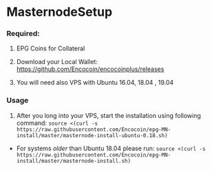 # MasternodeSetup

### Required:

1. EPG Coins for Collateral

2. Download your Local Wallet: https://github.com/Encocoin/encocoinplus/releases

3. You will need also VPS with Ubuntu 16.04, 18.04 , 19.04

### Usage

1. After you long into your VPS, start the installation using following command:
`source <(curl -s https://raw.githubusercontent.com/Encocoin/epg-MN-install/master/masternode-install-ubuntu-0.18.sh)`

- For systems *older* than Ubuntu 18.04 please run:
`source <(curl -s https://raw.githubusercontent.com/Encocoin/epg-MN-install/master/masternode-install.sh)` 
